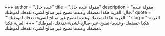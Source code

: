 +++
author = "عبده خال"
title = "مقولة عبده خال"
description = "مقولة عبده خال: الغربة هكذا تمضغك وعندما تصبح غير صالح لشيء تقذفك لموطنك."
quote = '''الغربة هكذا تمضغك وعندما تصبح غير صالح لشيء تقذفك لموطنك.'''
slug = "الغربة-هكذا-تمضغك-وعندما-تصبح-غير-صالح-لشيء-تقذفك-لموطنك"
+++
الغربة هكذا تمضغك وعندما تصبح غير صالح لشيء تقذفك لموطنك.
